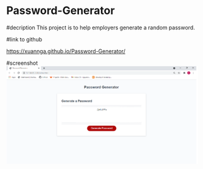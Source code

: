 # Password-Generator

#decription
This project is to help employers generate a random password. 

#link to github

https://xuannga.github.io/Password-Generator/

#screenshot
![Screenshot](screenshot.png)


